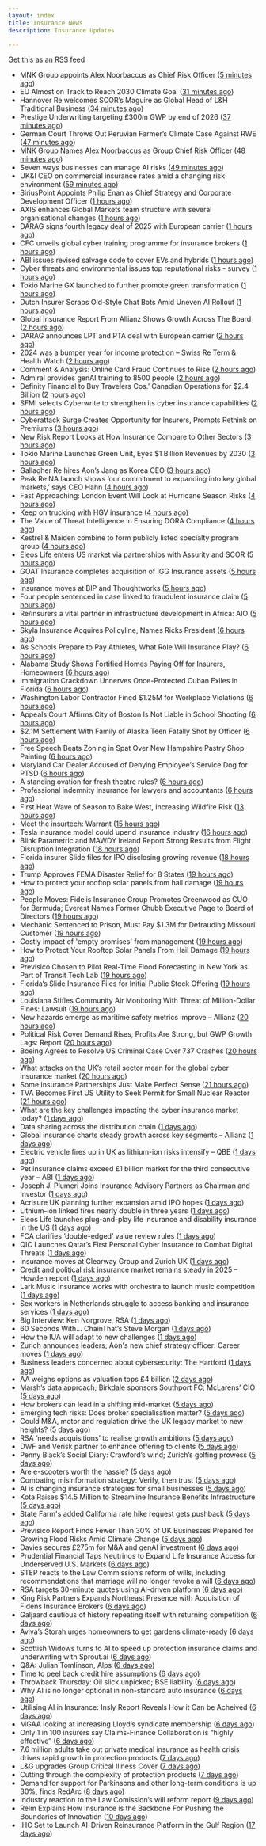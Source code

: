 ```yaml
---
layout: index
title: Insurance News
description: Insurance Updates

---
```


[Get this as an RSS feed](/insurance.rss)

<!-- news_marker starts -->
- MNK Group appoints Alex Noorbaccus as Chief Risk Officer ([5 minutes ago](https://www.reinsurancene.ws/mnk-group-appoints-alex-noorbaccus-as-chief-risk-officer/))
- EU Almost on Track to Reach 2030 Climate Goal ([31 minutes ago](https://www.insurancejournal.com/news/international/2025/05/28/825294.htm))
- Hannover Re welcomes SCOR’s Maguire as Global Head of L&H Traditional Business ([34 minutes ago](https://www.reinsurancene.ws/hannover-re-welcomes-scors-maguire-as-global-head-of-lh-traditional-business/))
- Prestige Underwriting targeting £300m GWP by end of 2026 ([37 minutes ago](https://www.postonline.co.uk/news/7957825/prestige-underwriting-targeting-%C2%A3300m-gwp-by-end-of-2026))
- German Court Throws Out Peruvian Farmer’s Climate Case Against RWE ([47 minutes ago](https://www.insurancejournal.com/news/international/2025/05/28/825288.htm))
- MNK Group Names Alex Noorbaccus as Group Chief Risk Officer ([48 minutes ago](https://www.insurtechinsights.com/mnk-group-names-alex-noorbaccus-as-group-chief-risk-officer/))
- Seven ways businesses can manage AI risks ([49 minutes ago](https://www.insurancebusinessmag.com/uk/news/cyber/seven-ways-businesses-can-manage-ai-risks-537188.aspx))
- UK&I CEO on commercial insurance rates amid a changing risk environment ([59 minutes ago](https://www.insurancebusinessmag.com/uk/news/breaking-news/ukandi-ceo-on-commercial-insurance-rates-amid-a-changing-risk-environment-537187.aspx))
- SiriusPoint Appoints Philip Enan as Chief Strategy and Corporate Development Officer ([1 hours ago](https://www.insurtechinsights.com/siriuspoint-appoints-philip-enan-as-chief-strategy-and-corporate-development-officer/))
- AXIS enhances Global Markets team structure with several organisational changes ([1 hours ago](https://www.reinsurancene.ws/axis-enhances-global-markets-team-structure-with-several-organisational-changes/))
- DARAG signs fourth legacy deal of 2025 with European carrier ([1 hours ago](https://www.insurancebusinessmag.com/uk/news/breaking-news/darag-signs-fourth-legacy-deal-of-2025-with-european-carrier-537184.aspx))
- CFC unveils global cyber training programme for insurance brokers ([1 hours ago](https://www.insurancebusinessmag.com/uk/news/cyber/cfc-unveils-global-cyber-training-programme-for-insurance-brokers-537183.aspx))
- ABI issues revised salvage code to cover EVs and hybrids ([1 hours ago](https://www.insurancebusinessmag.com/uk/news/auto-motor/abi-issues-revised-salvage-code-to-cover-evs-and-hybrids-537182.aspx))
- Cyber threats and environmental issues top reputational risks - survey ([1 hours ago](https://www.insurancebusinessmag.com/uk/news/cyber/cyber-threats-and-environmental-issues-top-reputational-risks--survey-537171.aspx))
- Tokio Marine GX launched to further promote green transformation ([1 hours ago](https://www.reinsurancene.ws/tokio-marine-gx-launched-to-further-promote-green-transformation/))
- Dutch Insurer Scraps Old-Style Chat Bots Amid Uneven AI Rollout ([1 hours ago](https://www.insurancejournal.com/news/international/2025/05/28/825281.htm))
- Global Insurance Report From Allianz Shows Growth Across The Board ([2 hours ago](https://insurance-edge.net/2025/05/28/global-insurance-report-from-allianz-shows-growth-across-the-board/))
- DARAG announces LPT and PTA deal with European carrier ([2 hours ago](https://www.reinsurancene.ws/darag-announces-lpt-and-pta-deal-with-european-carrier/))
- 2024 was a bumper year for income protection – Swiss Re Term & Health Watch ([2 hours ago](https://ifamagazine.com/2024-was-a-bumper-year-for-income-protection-swiss-re-term-health-watch/))
- Comment & Analysis: Online Card Fraud Continues to Rise ([2 hours ago](https://insurance-edge.net/2025/05/28/comment-analysis-online-card-fraud-continues-to-rise/))
- Admiral provides genAI training to 8500 people ([2 hours ago](https://www.postonline.co.uk/technology/7957819/admiral-provides-genai-training-to-8500-people))
- Definity Financial to Buy Travelers Cos.’ Canadian Operations for $2.4 Billion ([2 hours ago](https://www.insurancejournal.com/news/international/2025/05/28/825276.htm))
- SFMI selects Cyberwrite to strengthen its cyber insurance capabilities ([2 hours ago](https://www.reinsurancene.ws/sfmi-selects-cyberwrite-to-strengthen-its-cyber-insurance-capabilities/))
- Cyberattack Surge Creates Opportunity for Insurers, Prompts Rethink on Premiums ([3 hours ago](https://www.insurancejournal.com/news/international/2025/05/28/825261.htm))
- New Risk Report Looks at How Insurance Compare to Other Sectors ([3 hours ago](https://insurance-edge.net/2025/05/28/new-risk-report-looks-at-how-insurance-compare-to-other-sectors/))
- Tokio Marine Launches Green Unit, Eyes $1 Billion Revenues by 2030 ([3 hours ago](https://www.insurancejournal.com/news/international/2025/05/28/825257.htm))
- Gallagher Re hires Aon’s Jang as Korea CEO ([3 hours ago](https://www.reinsurancene.ws/gallagher-re-hires-aons-jang-as-korea-ceo/))
- Peak Re NA launch shows ‘our commitment to expanding into key global markets,’ says CEO Hahn ([4 hours ago](https://www.reinsurancene.ws/peak-re-na-launch-shows-our-commitment-to-expanding-into-key-global-markets-says-ceo-hahn/))
- Fast Approaching: London Event Will Look at Hurricane Season Risks ([4 hours ago](https://insurance-edge.net/2025/05/28/fast-approaching-london-event-will-look-at-hurricane-season-risks/))
- Keep on trucking with HGV insurance ([4 hours ago](https://www.postonline.co.uk/commercial/7957551/keep-on-trucking-with-hgv-insurance))
- The Value of Threat Intelligence in Ensuring DORA Compliance ([4 hours ago](https://insurance-edge.net/2025/05/28/the-value-of-threat-intelligence-in-ensuring-dora-compliance/))
- Kestrel & Maiden combine to form publicly listed specialty program group ([4 hours ago](https://www.reinsurancene.ws/kestrel-maiden-combine-to-form-publicly-listed-specialty-program-group/))
- Eleos Life enters US market via partnerships with Assurity and SCOR ([5 hours ago](https://www.insurancebusinessmag.com/uk/news/life-insurance/eleos-life-enters-us-market-via-partnerships-with-assurity-and-scor-537149.aspx))
- GOAT Insurance completes acquisition of IGG Insurance assets ([5 hours ago](https://www.insurancebusinessmag.com/uk/news/breaking-news/goat-insurance-completes-acquisition-of-igg-insurance-assets-537148.aspx))
- Insurance moves at BIP and Thoughtworks ([5 hours ago](https://www.insurancebusinessmag.com/uk/news/breaking-news/insurance-moves-at-bip-and-thoughtworks-537146.aspx))
- Four people sentenced in case linked to fraudulent insurance claim ([5 hours ago](https://www.insurancebusinessmag.com/uk/news/breaking-news/four-people-sentenced-in-case-linked-to-fraudulent-insurance-claim-537145.aspx))
- Re/insurers a vital partner in infrastructure development in Africa: AIO ([5 hours ago](https://www.reinsurancene.ws/re-insurers-a-vital-partner-in-infrastructure-development-in-africa-aio/))
- Skyla Insurance Acquires Policyline, Names Ricks President ([6 hours ago](https://www.insurancejournal.com/news/southeast/2025/05/28/825170.htm))
- As Schools Prepare to Pay Athletes, What Role Will Insurance Play? ([6 hours ago](https://www.insurancejournal.com/news/national/2025/05/28/825234.htm))
- Alabama Study Shows Fortified Homes Paying Off for Insurers, Homeowners ([6 hours ago](https://www.insurancejournal.com/news/southeast/2025/05/28/825141.htm))
- Immigration Crackdown Unnerves Once-Protected Cuban Exiles in Florida ([6 hours ago](https://www.insurancejournal.com/news/southeast/2025/05/28/825146.htm))
- Washington Labor Contractor Fined $1.25M for Workplace Violations ([6 hours ago](https://www.insurancejournal.com/news/west/2025/05/28/824695.htm))
- Appeals Court Affirms City of Boston Is Not Liable in School Shooting ([6 hours ago](https://www.insurancejournal.com/news/east/2025/05/28/825248.htm))
- $2.1M Settlement With Family of Alaska Teen Fatally Shot by Officer ([6 hours ago](https://www.insurancejournal.com/news/west/2025/05/28/824965.htm))
- Free Speech Beats Zoning in Spat Over New Hampshire Pastry Shop Painting ([6 hours ago](https://www.insurancejournal.com/news/east/2025/05/28/825099.htm))
- Maryland Car Dealer Accused of Denying Employee’s Service Dog for PTSD ([6 hours ago](https://www.insurancejournal.com/news/east/2025/05/28/825096.htm))
- A standing ovation for fresh theatre rules? ([6 hours ago](https://www.postonline.co.uk/commercial/7957410/a-standing-ovation-for-fresh-theatre-rules))
- Professional indemnity insurance for lawyers and accountants ([6 hours ago](https://www.postonline.co.uk/commercial/7957725/professional-indemnity-insurance-for-lawyers-and-accountants))
- First Heat Wave of Season to Bake West, Increasing Wildfire Risk ([13 hours ago](https://www.insurancejournal.com/news/west/2025/05/27/825245.htm))
- Meet the insurtech: Warrant ([15 hours ago](https://www.dig-in.com/news/meet-the-insurtech-warrant))
- Tesla insurance model could upend insurance industry ([16 hours ago](https://www.dig-in.com/opinion/tesla-insurance-model-could-upend-insurance-industry))
- Blink Parametric and MAWDY Ireland Report Strong Results from Flight Disruption Integration ([18 hours ago](https://www.insurtechinsights.com/blink-parametric-and-mawdy-ireland-report-strong-results-from-flight-disruption-integration/))
- Florida insurer Slide files for IPO disclosing growing revenue ([18 hours ago](https://www.dig-in.com/articles/florida-insurer-slide-files-for-ipo-disclosing-growing-revenue))
- Trump Approves FEMA Disaster Relief for 8 States ([19 hours ago](https://www.insurancejournal.com/news/midwest/2025/05/27/825224.htm))
- How to protect your rooftop solar panels from hail damage ([19 hours ago](https://www.dig-in.com/articles/how-to-protect-your-rooftop-solar-panels-from-hail-damage))
- People Moves: Fidelis Insurance Group Promotes Greenwood as CUO for Bermuda; Everest Names Former Chubb Executive Page to Board of Directors ([19 hours ago](https://www.insurancejournal.com/news/international/2025/05/27/825204.htm))
- Mechanic Sentenced to Prison, Must Pay $1.3M for Defrauding Missouri Customer ([19 hours ago](https://www.insurancejournal.com/news/midwest/2025/05/27/825206.htm))
- Costly impact of 'empty promises' from management ([19 hours ago](https://www.insurancebusinessmag.com/uk/business-strategy/costly-impact-of-empty-promises-from-management-537075.aspx))
- How to Protect Your Rooftop Solar Panels From Hail Damage ([19 hours ago](https://www.insurancejournal.com/news/southcentral/2025/05/27/825200.htm))
- Previsico Chosen to Pilot Real-Time Flood Forecasting in New York as Part of Transit Tech Lab ([19 hours ago](https://www.insurtechinsights.com/previsico-chosen-to-pilot-real-time-flood-forecasting-in-new-york-as-part-of-transit-tech-lab/))
- Florida’s Slide Insurance Files for Initial Public Stock Offering ([19 hours ago](https://www.insurancejournal.com/news/southeast/2025/05/27/825191.htm))
- Louisiana Stifles Community Air Monitoring With Threat of Million-Dollar Fines: Lawsuit ([19 hours ago](https://www.insurancejournal.com/news/southcentral/2025/05/27/825195.htm))
- New hazards emerge as maritime safety metrics improve – Allianz ([20 hours ago](https://www.insurancebusinessmag.com/uk/news/marine/new-hazards-emerge-as-maritime-safety-metrics-improve--allianz-537061.aspx))
- Political Risk Cover Demand Rises, Profits Are Strong, but GWP Growth Lags: Report ([20 hours ago](https://www.insurancejournal.com/news/international/2025/05/27/825128.htm))
- Boeing Agrees to Resolve US Criminal Case Over 737 Crashes ([20 hours ago](https://www.insurancejournal.com/news/national/2025/05/27/825174.htm))
- What attacks on the UK’s retail sector mean for the global cyber insurance market ([20 hours ago](https://www.insurancebusinessmag.com/uk/news/breaking-news/what-attacks-on-the-uks-retail-sector-mean-for-the-global-cyber-insurance-market-537050.aspx))
- Some Insurance Partnerships Just Make Perfect Sense ([21 hours ago](https://insurance-edge.net/2025/05/27/some-insurance-partnerships-just-make-perfect-sense/))
- TVA Becomes First US Utility to Seek Permit for Small Nuclear Reactor ([21 hours ago](https://www.insurancejournal.com/news/southeast/2025/05/27/825158.htm))
- What are the key challenges impacting the cyber insurance market today? ([1 days ago](https://www.insurancebusinessmag.com/uk/news/cyber/what-are-the-key-challenges-impacting-the-cyber-insurance-market-today-536998.aspx))
- Data sharing across the distribution chain ([1 days ago](https://www.insurancebusinessmag.com/uk/news/breaking-news/data-sharing-across-the-distribution-chain-536997.aspx))
- Global insurance charts steady growth across key segments – Allianz ([1 days ago](https://www.insurancebusinessmag.com/uk/news/breaking-news/global-insurance-charts-steady-growth-across-key-segments--allianz-536991.aspx))
- Electric vehicle fires up in UK as lithium-ion risks intensify – QBE ([1 days ago](https://www.insurancebusinessmag.com/uk/news/auto-motor/electric-vehicle-fires-up-in-uk-as-lithiumion-risks-intensify--qbe-536990.aspx))
- Pet insurance claims exceed £1 billion market for the third consecutive year – ABI ([1 days ago](https://www.insurancebusinessmag.com/uk/news/breaking-news/pet-insurance-claims-exceed-1-billion-market-for-the-third-consecutive-year--abi-536999.aspx))
- Joseph J. Plumeri Joins Insurance Advisory Partners as Chairman and Investor ([1 days ago](https://www.insurtechinsights.com/joseph-j-plumeri-joins-insurance-advisory-partners-as-chairman-and-investor/))
- Acrisure UK planning further expansion amid IPO hopes ([1 days ago](https://www.postonline.co.uk/news/7957733/acrisure-uk-planning-further-expansion-amid-ipo-hopes))
- Lithium-ion linked fires nearly double in three years ([1 days ago](https://www.postonline.co.uk/personal/7957821/lithium-ion-linked-fires-nearly-double-in-three-years))
- Eleos Life launches plug-and-play life insurance and disability insurance in the US ([1 days ago](https://ifamagazine.com/eleos-life-launches-plug-and-play-life-insurance-and-disability-insurance-in-the-us/))
- FCA clarifies ‘double-edged’ value review rules ([1 days ago](https://www.postonline.co.uk/regulation/7957818/fca-clarifies-%E2%80%98double-edged%E2%80%99-value-review-rules))
- QIC Launches Qatar’s First Personal Cyber Insurance to Combat Digital Threats ([1 days ago](https://www.insurtechinsights.com/qic-launches-qatars-first-personal-cyber-insurance-to-combat-digital-threats/))
- Insurance moves at Clearway Group and Zurich UK ([1 days ago](https://www.insurancebusinessmag.com/uk/news/breaking-news/insurance-moves-at-clearway-group-and-zurich-uk-536969.aspx))
- Credit and political risk insurance market remains steady in 2025 – Howden report ([1 days ago](https://www.insurancebusinessmag.com/uk/news/breaking-news/credit-and-political-risk-insurance-market-remains-steady-in-2025--howden-report-536968.aspx))
- Lark Music Insurance works with orchestra to launch music competition ([1 days ago](https://www.insurancebusinessmag.com/uk/news/breaking-news/lark-music-insurance-works-with-orchestra-to-launch-music-competition-536967.aspx))
- Sex workers in Netherlands struggle to access banking and insurance services ([1 days ago](https://www.insurancebusinessmag.com/uk/news/breaking-news/sex-workers-in-netherlands-struggle-to-access-banking-and-insurance-services-536966.aspx))
- Big Interview: Ken Norgrove, RSA ([1 days ago](https://www.postonline.co.uk/commercial/7957757/big-interview-ken-norgrove-rsa))
- 60 Seconds With... ChainThat’s Steve Morgan ([1 days ago](https://www.postonline.co.uk/technology/7957440/60-seconds-with-chainthat%E2%80%99s-steve-morgan))
- How the IUA will adapt to new challenges ([1 days ago](https://www.postonline.co.uk/lloyd%E2%80%99slondon/7957817/how-the-iua-will-adapt-to-new-challenges))
- Zurich announces leaders; Aon's new chief strategy officer: Career moves ([1 days ago](https://www.dig-in.com/news/zurichs-leaders-aons-chief-strategy-officer-career-moves))
- Business leaders concerned about cybersecurity: The Hartford ([1 days ago](https://www.dig-in.com/news/business-leaders-concerned-about-cybersecurity-the-hartford))
- AA weighs options as valuation tops £4 billion ([2 days ago](https://www.insurancebusinessmag.com/uk/news/auto-motor/aa-weighs-options-as-valuation-tops-4-billion-536849.aspx))
- Marsh’s data approach; Birkdale sponsors Southport FC; McLarens’ CIO ([5 days ago](https://www.postonline.co.uk/news/7957810/marsh%E2%80%99s-data-approach-birkdale-sponsors-southport-fc-mclarens%E2%80%99-cio))
- How brokers can lead in a shifting mid-market ([5 days ago](https://www.insurancebusinessmag.com/uk/news/breaking-news/how-brokers-can-lead-in-a-shifting-midmarket-536720.aspx))
- Emerging tech risks: Does broker specialisation matter? ([5 days ago](https://www.insurancebusinessmag.com/uk/news/technology/emerging-tech-risks-does-broker-specialisation-matter-536719.aspx))
- Could M&A, motor and regulation drive the UK legacy market to new heights? ([5 days ago](https://www.postonline.co.uk/reinsurance/7957816/could-ma-motor-and-regulation-drive-the-uk-legacy-market-to-new-heights))
- RSA ‘needs acquisitions’ to realise growth ambitions ([5 days ago](https://www.postonline.co.uk/news/7957807/rsa-%E2%80%98needs-acquisitions%E2%80%99-to-realise-growth-ambitions))
- DWF and Verisk partner to enhance offering to clients ([5 days ago](https://www.postonline.co.uk/news/7957815/dwf-and-verisk-partner-to-enhance-offering-to-clients))
- Penny Black’s Social Diary: Crawford’s wind; Zurich’s golfing prowess ([5 days ago](https://www.postonline.co.uk/people/7957569/penny-black%E2%80%99s-social-diary-crawford%E2%80%99s-wind-zurich%E2%80%99s-golfing-prowess))
- Are e-scooters worth the hassle? ([5 days ago](https://www.postonline.co.uk/regulation/7957744/are-e-scooters-worth-the-hassle))
- Combating misinformation strategy: Verify, then trust ([5 days ago](https://www.dig-in.com/opinion/strategies-for-fighting-misinformation))
- AI is changing insurance strategies for small businesses ([5 days ago](https://www.dig-in.com/opinion/ai-is-changing-insurance-strategies-for-small-businesses))
- Kota Raises $14.5 Million to Streamline Insurance Benefits Infrastructure ([5 days ago](https://www.insurtechinsights.com/kota-raises-14-5-million-to-streamline-insurance-benefits-infrastructure/))
- State Farm's added California rate hike request gets pushback ([5 days ago](https://www.dig-in.com/news/state-farms-added-california-rate-hike-gets-pushback))
- Previsico Report Finds Fewer Than 30% of UK Businesses Prepared for Growing Flood Risks Amid Climate Change ([5 days ago](https://www.insurtechinsights.com/previsico-report-finds-fewer-than-30-of-uk-businesses-prepared-for-growing-flood-risks-amid-climate-change/))
- Davies secures £275m for M&A and genAI investment ([6 days ago](https://www.postonline.co.uk/claims/7957808/davies-secures-%C2%A3275m-for-ma-and-genai-investment))
- Prudential Financial Taps Neutrinos to Expand Life Insurance Access for Underserved U.S. Markets ([6 days ago](https://www.insurtechinsights.com/prudential-financial-taps-neutrinos-to-expand-life-insurance-access-for-underserved-u-s-markets/))
- STEP reacts to the Law Commission’s reform of wills, including recommendations that marriage will no longer revoke a will ([6 days ago](https://ifamagazine.com/step-reacts-to-the-law-commissions-reform-of-wills-including-recommendations-that-marriage-will-no-longer-revoke-a-will/))
- RSA targets 30-minute quotes using AI-driven platform ([6 days ago](https://www.postonline.co.uk/commercial/7957756/rsa-targets-30-minute-quotes-using-ai-driven-platform))
- King Risk Partners Expands Northeast Presence with Acquisition of Fidens Insurance Brokers ([6 days ago](https://www.insurtechinsights.com/king-risk-partners-expands-northeast-presence-with-acquisition-of-fidens-insurance-brokers/))
- Galjaard cautious of history repeating itself with returning competition ([6 days ago](https://www.postonline.co.uk/news/7957781/galjaard-cautious-of-history-repeating-itself-with-returning-competition))
- Aviva’s Storah urges homeowners to get gardens climate-ready ([6 days ago](https://www.postonline.co.uk/personal/7957795/aviva%E2%80%99s-storah-urges-homeowners-to-get-gardens-climate-ready))
- Scottish Widows turns to AI to speed up protection insurance claims and underwriting with Sprout.ai ([6 days ago](https://ifamagazine.com/scottish-widows-turns-to-ai-to-speed-up-protection-insurance-claims-and-underwriting-with-sprout-ai/))
- Q&A: Julian Tomlinson, Alps ([6 days ago](https://www.postonline.co.uk/broker/7957208/qa-julian-tomlinson-alps))
- Time to peel back credit hire assumptions ([6 days ago](https://www.postonline.co.uk/personal/7957762/time-to-peel-back-credit-hire-assumptions))
- Throwback Thursday: Oil slick unpicked; BSE liability ([6 days ago](https://www.postonline.co.uk/commercial/7956605/throwback-thursday-oil-slick-unpicked-bse-liability))
- Why AI is no longer optional in non-standard auto insurance ([6 days ago](https://www.dig-in.com/opinion/ais-role-in-non-standard-auto-insurance))
- Utilising AI in Insurance: Insly Report Reveals How it Can be Acheived ([6 days ago](https://thefintechtimes.com/utilising-ai-in-insurance-insly-report-reveals-how-it-can-be-acheived/))
- MGAA looking at increasing Lloyd’s syndicate membership ([6 days ago](https://www.postonline.co.uk/news/7957794/mgaa-looking-at-increasing-lloyd%E2%80%99s-syndicate-membership))
- Only 1 in 100 insurers say Claims-Finance Collaboration is “highly effective” ([6 days ago](https://ifamagazine.com/only-1-in-100-insurers-say-claims-finance-collaboration-is-highly-effective/))
- 7.6 million adults take out private medical insurance as health crisis drives rapid growth in protection products ([7 days ago](https://ifamagazine.com/7-6-million-adults-take-out-private-medical-insurance-as-health-crisis-drives-rapid-growth-in-protection-products/))
- L&G upgrades Group Critical Illness Cover ([7 days ago](https://ifamagazine.com/lg-upgrades-group-critical-illness-cover/))
- Cutting through the complexity of protection products ([7 days ago](https://ifamagazine.com/cutting-through-the-complexity-of-protection-products/))
- Demand for support for Parkinsons and other long-term conditions is up 30%, finds RedArc ([8 days ago](https://ifamagazine.com/demand-for-support-for-parkinsons-and-other-long-term-conditions-is-up-30-finds-redarc/))
- Industry reaction to the Law Comission’s will reform report ([9 days ago](https://ifamagazine.com/industry-reaction-to-the-law-comissions-will-reform-report/))
- Relm Explains How Insurance is the Backbone For Pushing the Boundaries of Innovation ([10 days ago](https://thefintechtimes.com/relm-explains-how-insurance-is-the-backbone-for-pushing-the-boundaries-of-innovation/))
- IHC Set to Launch AI-Driven Reinsurance Platform in the Gulf Region ([17 days ago](https://thefintechtimes.com/ihc-set-to-launch-ai-driven-reinsurance-platform/))

<!-- news_marker ends -->